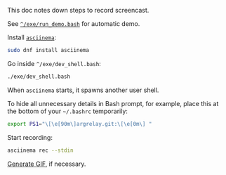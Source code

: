 
This doc notes down steps to record screencast.

See [`^/exe/run_demo.bash`][run_demo.bash] for automatic demo.

Install [`asciinema`][asciinema]:

```sh
sudo dnf install asciinema
```

Go inside `^/exe/dev_shell.bash`:

```sh
./exe/dev_shell.bash
```

When `asciinema` starts, it spawns another user shell.

To hide all unnecessary details in Bash prompt, for example,
place this at the bottom of your `~/.bashrc` temporarily:

```sh
export PS1="\[\e[90m\]argrelay.git:\[\e[0m\] "
```

Start recording:

```sh
asciinema rec --stdin
```

[Generate GIF][generate_GIF], if necessary.

[asciinema]: https://github.com/asciinema/asciinema
[generate_GIF]: https://dstein64.github.io/gifcast/
[run_demo.bash]: ../../exe/run_demo.bash

